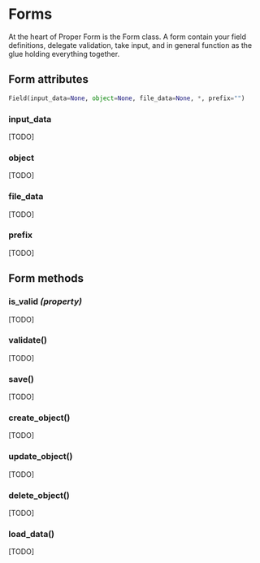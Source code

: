 
# Forms

At the heart of Proper Form is the Form class. A form contain your field definitions, delegate validation, take input, and in general function as the glue holding everything together.


## Form attributes

```python
Field(input_data=None, object=None, file_data=None, *, prefix="")
```

### input_data

[TODO]
    
### object

[TODO]

### file_data

[TODO]

### prefix

[TODO]


## Form methods

### is_valid *(property)*

[TODO]

### validate()

[TODO]

### save()

[TODO]

### create_object()

[TODO]

### update_object()

[TODO]

### delete_object()

[TODO]

### load_data()

[TODO]
